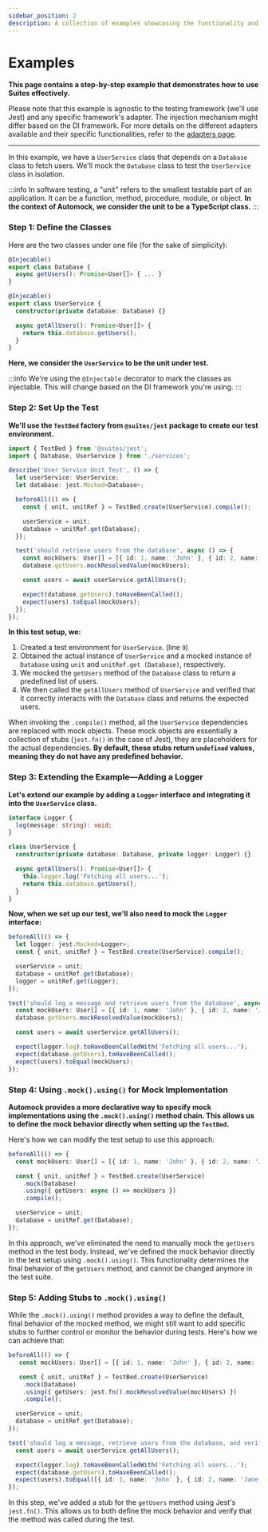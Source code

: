 ```yaml
---
sidebar_position: 2
description: A collection of examples showcasing the functionality and versatility of Suites.
---
```


# Examples

**This page contains a step-by-step example that demonstrates how to use Suites effectively.**

Please note that this example is agnostic to the testing framework (we'll use Jest) and any specific framework's
adapter. The injection mechanism might differ based on the DI framework.
For more details on the different adapters available and their specific functionalities, refer to the
[adapters page](/docs/developer-guide/adapters/intro).

---

In this example, we have a `UserService` class that depends on a `Database` class to fetch users. We'll mock
the `Database` class to test the `UserService` class in isolation.

:::info
In software testing, a "unit" refers to the smallest testable part of an application. It can be a function, method,
procedure, module, or object. **In the context of Automock, we consider the unit to be a TypeScript class.**
:::

### Step 1: Define the Classes

Here are the two classes under one file (for the sake of simplicity):

```typescript title="services.ts"
@Injecable()
export class Database {
  async getUsers(): Promise<User[]> { ... }
}

@Injecable()
export class UserService {
  constructor(private database: Database) {}

  async getAllUsers(): Promise<User[]> {
    return this.database.getUsers();
  }
}
```

**Here, we consider the `UserService` to be the unit under test.**

:::info
We're using the `@Injectable` decorator to mark the classes as injectable. This will change based on the DI framework
you're using.
:::


### Step 2: Set Up the Test

**We'll use the `TestBed` factory from `@suites/jest` package to create our test environment.**

```typescript title="user.service.spec.ts" {1,9,11-12} showLineNumbers
import { TestBed } from '@suites/jest';
import { Database, UserService } from './services';

describe('User Service Unit Test', () => {
  let userService: UserService;
  let database: jest.Mocked<Database>;

  beforeAll(() => {
    const { unit, unitRef } = TestBed.create(UserService).compile();

    userService = unit;
    database = unitRef.get(Database);
  });

  test('should retrieve users from the database', async () => {
    const mockUsers: User[] = [{ id: 1, name: 'John' }, { id: 2, name: 'Jane'}];
    database.getUsers.mockResolvedValue(mockUsers);

    const users = await userService.getAllUsers();

    expect(database.getUsers).toHaveBeenCalled();
    expect(users).toEqual(mockUsers);
  });
});
```

**In this test setup, we:**

1. Created a test environment for `UserService`. (line `9`)
2. Obtained the actual instance of `UserService` and a mocked instance of `Database` using `unit` and `unitRef.get
   (Database)`, respectively.
3. We mocked the `getUsers` method of the `Database` class to return a predefined list of users.
4. We then called the `getAllUsers` method of `UserService` and verified that it correctly interacts with the `Database`
   class and returns the expected users.

When invoking the `.compile()` method, all the `UserService` dependencies are replaced with mock objects.
These mock objects are essentially a collection of stubs (`jest.fn()` in the case of Jest), they are placeholders for 
the actual dependencies. **By default, these stubs return `undefined` values, meaning they do not have any predefined
behavior.**

### Step 3: Extending the Example—Adding a Logger

**Let's extend our example by adding a `Logger` interface and integrating it into the `UserService` class.**

```typescript
interface Logger {
  log(message: string): void;
}

class UserService {
  constructor(private database: Database, private logger: Logger) {}

  async getAllUsers(): Promise<User[]> {
    this.logger.log('Fetching all users...');
    return this.database.getUsers();
  }
}
```

**Now, when we set up our test, we'll also need to mock the `Logger` interface:**

```typescript
beforeAll(() => {
  let logger: jest.Mocked<Logger>;
  const { unit, unitRef } = TestBed.create(UserService).compile();

  userService = unit;
  database = unitRef.get(Database);
  logger = unitRef.get(Logger);
});

test('should log a message and retrieve users from the database', async () => {
  const mockUsers: User[] = [{ id: 1, name: 'John' }, { id: 2, name: 'Jane' }];
  database.getUsers.mockResolvedValue(mockUsers);

  const users = await userService.getAllUsers();

  expect(logger.log).toHaveBeenCalledWith('Fetching all users...');
  expect(database.getUsers).toHaveBeenCalled();
  expect(users).toEqual(mockUsers);
});
```

### Step 4: Using `.mock().using()` for Mock Implementation

**Automock provides a more declarative way to specify mock implementations using the `.mock().using()` method chain.
This allows us to define the mock behavior directly when setting up the `TestBed`.**

Here's how we can modify the test setup to use this approach:

```typescript
beforeAll(() => {
  const mockUsers: User[] = [{ id: 1, name: 'John' }, { id: 2, name: 'Jane' }];

  const { unit, unitRef } = TestBed.create(UserService)
    .mock(Database)
    .using({ getUsers: async () => mockUsers })
    .compile();

  userService = unit;
  database = unitRef.get(Database);
});
```

In this approach, we've eliminated the need to manually mock the `getUsers` method in the test body. Instead, we've
defined the mock behavior directly in the test setup using `.mock().using()`. This functionality determines the final
behavior of the `getUsers` method, and cannot be changed anymore in the test suite.

### Step 5: Adding Stubs to `.mock().using()`

While the `.mock().using()` method provides a way to define the default, final behavior of the mocked method, we might
still want to add specific stubs to further control or monitor the behavior during tests.
Here's how we can achieve that:

```typescript
beforeAll(() => {
   const mockUsers: User[] = [{ id: 1, name: 'John' }, { id: 2, name: 'Jane' }];

   const { unit, unitRef } = TestBed.create(UserService)
    .mock(Database)
    .using({ getUsers: jest.fn().mockResolvedValue(mockUsers) })
    .compile();

  userService = unit;
  database = unitRef.get(Database);
});

test('should log a message, retrieve users from the database, and verify method call', async () => {
  const users = await userService.getAllUsers();

  expect(logger.log).toHaveBeenCalledWith('Fetching all users...');
  expect(database.getUsers).toHaveBeenCalled();
  expect(users).toEqual([{ id: 1, name: 'John' }, { id: 2, name: 'Jane' }]);
});
```

In this step, we've added a stub for the `getUsers` method using Jest's `jest.fn()`. This allows us to both define the
mock behavior and verify that the method was called during the test.
